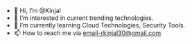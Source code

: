 - 👋 Hi, I’m @Kinjal
- 👀 I’m interested in current trending technologies.
- 🌱 I’m currently learning Cloud Technologies, Security Tools.
- 📫 How to reach me via email-rkinjal30@gmail.com

<!---
Kinjal05/Kinjal05 is a ✨ special ✨ repository because its `README.md` (this file) appears on your GitHub profile.
You can click the Preview link to take a look at your changes.
--->
